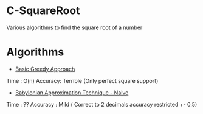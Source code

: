 # C-SquareRoot
Various algorithms to find the square root of a number


# Algorithms

- [Basic Greedy Approach](https://github.com/dyingg/C-SquareRoot/blob/master/est-1.c)

Time : O(n)
Accuracy: Terrible (Only perfect square support)


- [Babylonian Approximation Technique - Naive](https://github.com/dyingg/C-SquareRoot/blob/master/babylonian-naive.c)

Time : ??
Accuracy : Mild ( Correct to 2 decimals accuracy restricted +- 0.5)
